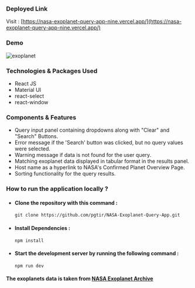 ### Deployed Link 
  Visit : [https://nasa-exoplanet-query-app-nine.vercel.app/](https://nasa-exoplanet-query-app-nine.vercel.app/)

### Demo 
![exoplanet](https://github.com/pgtir/NASA-Exoplanet-Query-App/assets/87230033/40e34e7d-abe2-4fdc-b6a5-9915a399eb38)


### Technologies & Packages Used
- React JS
- Material UI
- react-select
- react-window

### Components & Features
- Query input panel containing dropdowns along with "Clear" and "Search" Buttons.
- Error message if the 'Search' button was clicked, but no query values were selected.
- Warning message if data is not found for the user query.
- Matching exoplanet data displayed in tabular format in the results panel.
- Host name as a hyperlink to NASA's Confirmed Planet Overview Page.
- Sorting functionality for the query results.

### How to run the application locally ?
- ####  Clone the repository with this command : 
      git clone https://github.com/pgtir/NASA-Exoplanet-Query-App.git

- ####  Install Dependencies : 
      npm install

- ####  Start the development server by running the following command : 
      npm run dev


#### The exoplanets data is taken from [NASA Exoplanet Archive](https://exoplanetarchive.ipac.caltech.edu/cgi-bin/TblView/nph-tblView?app=ExoTbls&config=PS)


